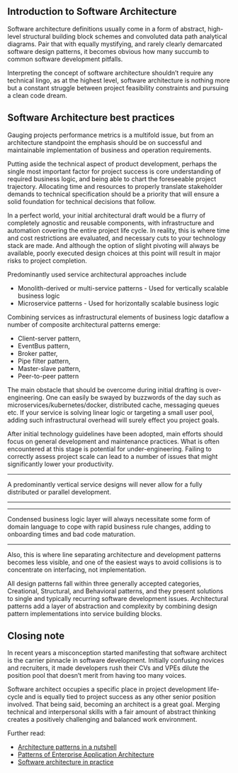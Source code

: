 ## Introduction to Software Architecture

Software architecture definitions usually come in a form of abstract, high-level structural building block schemes and convoluted data path analytical diagrams. Pair that with equally mystifying, and rarely clearly demarcated software design patterns, it becomes obvious how many succumb to common software development pitfalls.    

Interpreting the concept of software architecture shouldn’t require any technical lingo, as at the highest level, software architecture is nothing more but a constant struggle between project feasibility constraints and pursuing a clean code dream.

## Software Architecture best practices

Gauging projects performance metrics is a multifold issue, but from an architecture standpoint the emphasis should be on successful and maintainable implementation of business and operation requirements.

Putting aside the technical aspect of product development, perhaps the single most important factor for project success is core understanding of required business logic, and being able to chart the foreseeable project trajectory. Allocating time and resources to properly translate stakeholder demands to technical specification should be a priority that will ensure a solid foundation for technical decisions that follow.

In a perfect world, your initial architectural draft would be a flurry of completely agnostic and reusable components, with infrastructure and automation covering the entire project life cycle. In reality, this is where time and cost restrictions are evaluated, and necessary cuts to your technology stack are made. And although the option of slight pivoting will always be available, poorly executed design choices at this point will result in major risks to project completion.  

Predominantly used service architectural approaches include

* Monolith-derived or multi-service patterns - Used for vertically scalable business logic
* Microservice patterns - Used for horizontally scalable business logic

Combining services as infrastructural elements of business logic dataflow a number of composite architectural patterns emerge:

* Client-server pattern,
* EventBus pattern,
* Broker patter,
* Pipe filter pattern,
* Master-slave pattern,
* Peer-to-peer pattern

The main obstacle that should be overcome during initial drafting is over-engineering. One can easily be swayed by buzzwords of the day such as microservices/kubernetes/docker, distributed cache, messaging queues etc. If your service is solving linear logic or targeting a small user pool, adding such infrastructural overhead will surely effect you project goals.

After initial technology guidelines have been adopted, main efforts should focus on general development and maintenance practices. What is often encountered at this stage is potential for under-engineering. Failing to correctly assess project scale can lead to a number of issues that might significantly lower your productivity. 

---

 A predominantly vertical service designs will never allow for a fully distributed or parallel development. 

---

---

Condensed business logic layer will always necessitate some form of domain language to cope with rapid business rule changes, adding to onboarding times and bad code maturation. 

---

Also, this is where line separating architecture and development patterns becomes less visible, and one of the easiest ways to avoid collisions is to concentrate on interfacing, not implementation.

All design patterns fall within three generally accepted categories, Creational, Structural, and Behavioral patterns, and they present solutions to single and typically recurring software development issues. Architectural patterns add a layer of abstraction and complexity by combining design pattern implementations into service building blocks.

## Closing note

In recent years a misconception started manifesting that software architect is the carrier pinnacle in software development. Initially confusing novices and recruiters, it made developers rush their CVs and VPEs dilute the position pool that doesn’t merit from having too many voices.    

Software architect occupies a specific place in project development life-cycle and is equally tied to project success as any other senior position involved. That being said, becoming an architect is a great goal. Merging technical and interpersonal skills with a fair amount of abstract thinking creates a positively challenging and balanced work environment.

Further read:   
* [Architecture patterns in a nutshell](https://towardsdatascience.com/10-common-software-architectural-patterns-in-a-nutshell-a0b47a1e9013)
* [Patterns of Enterprise Application Architecture](https://www.martinfowler.com/books/eaa.html)
* [Software architecture in practice](https://www.oreilly.com/library/view/software-architecture-in/9780132942799/)

